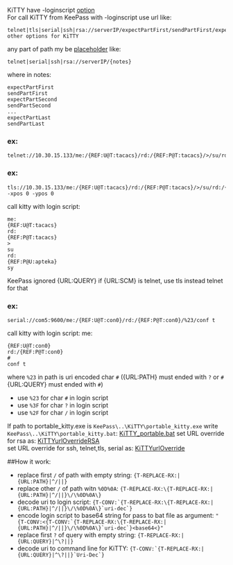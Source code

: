 KiTTY have -loginscript [option](http://www.9bis.net/kitty/#!pages/LogonScript.md)   
For call KiTTY from KeePass with -loginscript use url like:
```
telnet|tls|serial|ssh|rsa://serverIP/expectPartFirst/sendPartFirst/expectPartSecond/sendPartSecond/.../expectPartLast/sendPartLast?other options for KiTTY
```
any part of path my be [placeholder](https://keepass.info/help/base/placeholders.html)
like:
```
telnet|serial|ssh|rsa://serverIP/{notes}
```
where in notes:
```
expectPartFirst
sendPartFirst
expectPartSecond
sendPartSecond
...
expectPartLast
sendPartLast
```
### ex:
```
telnet://10.30.15.133/me:/{REF:U@T:tacacs}/rd:/{REF:P@T:tacacs}/>/su/rd:/{REF:P@U:apteka}/sy
```
### ex:
```
tls://10.30.15.133/me:/{REF:U@T:tacacs}/rd:/{REF:P@T:tacacs}/>/su/rd:/{REF:P@U:apteka}/sy?-xpos 0 -ypos 0
```
call kitty with login script:
```
me:
{REF:U@T:tacacs}
rd:
{REF:P@T:tacacs}
>
su
rd:
{REF:P@U:apteka}
sy
```
KeePass ignored {URL:QUERY} if {URL:SCM} is telnet, use tls instead telnet for that   
### ex:
```
serial://com5:9600/me:/{REF:U@T:con0}/rd:/{REF:P@T:con0}/%23/conf t
```
call kitty with login script:
me:
```
{REF:U@T:con0}
rd:/{REF:P@T:con0}
#
conf t
```
where ```%23``` in path is uri encoded char ```#``` ({URL:PATH} must ended with ```?``` or ```#``` {URL:QUERY} must ended with ```#```)   
- use ```%23``` for char ```#``` in login script
- use ```%3F``` for char ```?``` in login script
- use ```%2F``` for char ```/``` in login script

If path to portable_kitty.exe is ```KeePass\..\KiTTY\portable_kitty.exe```
write ```KeePass\..\KiTTY\portable_kitty.bat```: [KiTTY_portable.bat](https://github.com/abakum/KeePassURLOverride/blob/main/KiTTY_portable.bat)
set URL override for rsa as: [KiTTYurlOverrideRSA](https://github.com/abakum/KeePassURLOverride/blob/main/KiTTYurlOverrideRSA)   
set URL override for ssh, telnet,tls, serial as: [KiTTYurlOverride](https://github.com/abakum/KeePassURLOverride/blob/main/KiTTYurlOverride)   

##How it work:
- replace first ```/``` of path with empty string: ```{T-REPLACE-RX:|{URL:PATH}|^/||}```
- replace other ```/``` of path witn ```%0D%0A```: ```{T-REPLACE-RX:\{T-REPLACE-RX:|{URL:PATH}|^/||}\/\%0D%0A\}```
- decode uri to login script: ```{T-CONV:`{T-REPLACE-RX:\{T-REPLACE-RX:|{URL:PATH}|^/||}\/\%0D%0A\}`uri-dec`}```
- encode login script to base64 string for pass to bat file as argument: ```"{T-CONV:<{T-CONV:`{T-REPLACE-RX:\{T-REPLACE-RX:|{URL:PATH}|^/||}\/\%0D%0A\}`uri-dec`}<base64<}"```
- replace first ```?``` of query with empty string: ```{T-REPLACE-RX:|{URL:QUERY}|^\?||}```
- decode uri to command line for KiTTY: ```{T-CONV:`{T-REPLACE-RX:|{URL:QUERY}|^\?||}`Uri-Dec`}```
